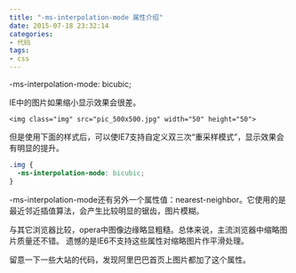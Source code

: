 ```yaml
---
title: "-ms-interpolation-mode 属性介绍"
date: 2015-07-18 23:32:14
categories:
- 代码
tags:
- css
---
```


-ms-interpolation-mode: bicubic;

IE中的图片如果缩小显示效果会很差。
```
<img class="img" src="pic_500x500.jpg" width="50" height="50">
```
但是使用下面的样式后，可以使IE7支持自定义双三次“重采样模式”，显示效果会有明显的提升。

``` css
.img {
  -ms-interpolation-mode: bicubic;
}
```

-ms-interpolation-mode还有另外一个属性值：nearest-neighbor。它使用的是最近邻近插值算法，会产生比较明显的锯齿，图片模糊。

与其它浏览器比较，opera中图像边缘略显粗糙。总体来说，主流浏览器中缩略图片质量还不错。
遗憾的是IE6不支持这些属性对缩略图片作平滑处理。

留意一下一些大站的代码，发现阿里巴巴首页上图片都加了这个属性。
